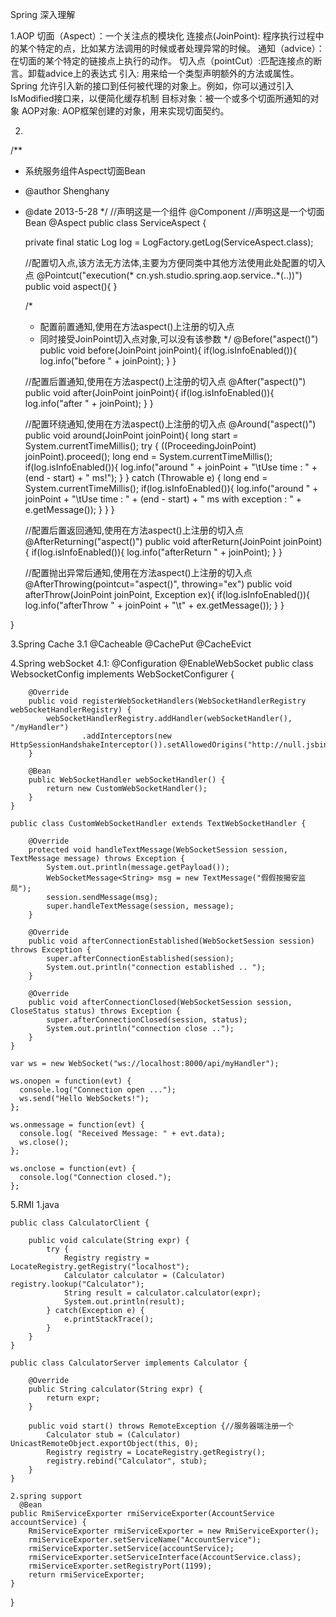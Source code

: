 Spring 深入理解

1.AOP
    切面（Aspect）：一个关注点的模块化
    连接点(JoinPoint): 程序执行过程中的某个特定的点，比如某方法调用的时候或者处理异常的时候。
    通知（advice）：在切面的某个特定的链接点上执行的动作。
    切入点（pointCut）:匹配连接点的断言。卸载advice上的表达式
    引入: 用来给一个类型声明额外的方法或属性。Spring 允许引入新的接口到任何被代理的对象上。例如，你可以通过引入IsModified接口来，以便简化缓存机制
    目标对象：被一个或多个切面所通知的对象
    AOP对象: AOP框架创建的对象，用来实现切面契约。

2.
/**
 * 系统服务组件Aspect切面Bean
 * @author Shenghany
 * @date 2013-5-28
 */
//声明这是一个组件
@Component
//声明这是一个切面Bean
@Aspect
public class ServiceAspect {

    private final static Log log = LogFactory.getLog(ServiceAspect.class);
    
    //配置切入点,该方法无方法体,主要为方便同类中其他方法使用此处配置的切入点
    @Pointcut("execution(* cn.ysh.studio.spring.aop.service..*(..))")
    public void aspect(){   }
    
    /*
     * 配置前置通知,使用在方法aspect()上注册的切入点
     * 同时接受JoinPoint切入点对象,可以没有该参数
     */
    @Before("aspect()")
    public void before(JoinPoint joinPoint){
        if(log.isInfoEnabled()){
            log.info("before " + joinPoint);
        }
    }
    
    //配置后置通知,使用在方法aspect()上注册的切入点
    @After("aspect()")
    public void after(JoinPoint joinPoint){
        if(log.isInfoEnabled()){
            log.info("after " + joinPoint);
        }
    }
    
    //配置环绕通知,使用在方法aspect()上注册的切入点
    @Around("aspect()")
    public void around(JoinPoint joinPoint){
        long start = System.currentTimeMillis();
        try {
            ((ProceedingJoinPoint) joinPoint).proceed();
            long end = System.currentTimeMillis();
            if(log.isInfoEnabled()){
                log.info("around " + joinPoint + "\tUse time : " + (end - start) + " ms!");
            }
        } catch (Throwable e) {
            long end = System.currentTimeMillis();
            if(log.isInfoEnabled()){
                log.info("around " + joinPoint + "\tUse time : " + (end - start) + " ms with exception : " + e.getMessage());
            }
        }
    }
    
    //配置后置返回通知,使用在方法aspect()上注册的切入点
    @AfterReturning("aspect()")
    public void afterReturn(JoinPoint joinPoint){
        if(log.isInfoEnabled()){
            log.info("afterReturn " + joinPoint);
        }
    }
    
    //配置抛出异常后通知,使用在方法aspect()上注册的切入点
    @AfterThrowing(pointcut="aspect()", throwing="ex")
    public void afterThrow(JoinPoint joinPoint, Exception ex){
        if(log.isInfoEnabled()){
            log.info("afterThrow " + joinPoint + "\t" + ex.getMessage());
        }
    }
    
}

3.Spring Cache
    3.1 @Cacheable @CachePut @CacheEvict


4.Spring webSocket
    4.1:
    @Configuration
    @EnableWebSocket
    public class WebsocketConfig implements WebSocketConfigurer {

        @Override
        public void registerWebSocketHandlers(WebSocketHandlerRegistry webSocketHandlerRegistry) {
            webSocketHandlerRegistry.addHandler(webSocketHandler(), "/myHandler")
                    .addInterceptors(new HttpSessionHandshakeInterceptor()).setAllowedOrigins("http://null.jsbin.com");
        }

        @Bean
        public WebSocketHandler webSocketHandler() {
            return new CustomWebSocketHandler();
        }
    }

    public class CustomWebSocketHandler extends TextWebSocketHandler {

        @Override
        protected void handleTextMessage(WebSocketSession session, TextMessage message) throws Exception {
            System.out.println(message.getPayload());
            WebSocketMessage<String> msg = new TextMessage("假假按揭安监局");
            session.sendMessage(msg);
            super.handleTextMessage(session, message);
        }

        @Override
        public void afterConnectionEstablished(WebSocketSession session) throws Exception {
            super.afterConnectionEstablished(session);
            System.out.println("connection established .. ");
        }

        @Override
        public void afterConnectionClosed(WebSocketSession session, CloseStatus status) throws Exception {
            super.afterConnectionClosed(session, status);
            System.out.println("connection close ..");
        }
    }

    var ws = new WebSocket("ws://localhost:8000/api/myHandler");

    ws.onopen = function(evt) { 
      console.log("Connection open ..."); 
      ws.send("Hello WebSockets!");
    };

    ws.onmessage = function(evt) {
      console.log( "Received Message: " + evt.data);
      ws.close();
    };

    ws.onclose = function(evt) {
      console.log("Connection closed.");
    };      

5.RMI
    1.java

    public class CalculatorClient {

        public void calculate(String expr) {
            try {
                Registry registry = LocateRegistry.getRegistry("localhost");
                Calculator calculator = (Calculator) registry.lookup("Calculator");
                String result = calculator.calculator(expr);
                System.out.println(result);
            } catch(Exception e) {
                e.printStackTrace();
            }
        }
    }

    public class CalculatorServer implements Calculator {

        @Override
        public String calculator(String expr) {
            return expr;
        }

        public void start() throws RemoteException {//服务器端注册一个
            Calculator stub = (Calculator) UnicastRemoteObject.exportObject(this, 0);
            Registry registry = LocateRegistry.getRegistry();
            registry.rebind("Calculator", stub);
        }
    }

    2.spring support
      @Bean
    public RmiServiceExporter rmiServiceExporter(AccountService accountService) {
        RmiServiceExporter rmiServiceExporter = new RmiServiceExporter();
        rmiServiceExporter.setServiceName("AccountService");
        rmiServiceExporter.setService(accountService);
        rmiServiceExporter.setServiceInterface(AccountService.class);
        rmiServiceExporter.setRegistryPort(1199);
        return rmiServiceExporter;
    }
}
